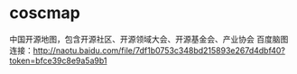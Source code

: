 # coscmap
中国开源地图，包含开源社区、开源领域大会、开源基金会、产业协会
百度脑图连接：http://naotu.baidu.com/file/7df1b0753c348bd215893e267d4dbf40?token=bfce39c8e9a5a9b1
